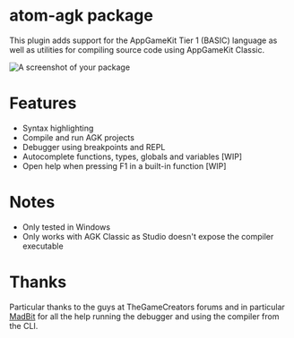 # atom-agk package
This plugin adds support for the AppGameKit Tier 1 (BASIC) language as well as
utilities for compiling source code using AppGameKit Classic.

![A screenshot of your package](https://f.cloud.github.com/assets/69169/2290250/c35d867a-a017-11e3-86be-cd7c5bf3ff9b.gif)

# Features
* Syntax highlighting
* Compile and run AGK projects
* Debugger using breakpoints and REPL
* Autocomplete functions, types, globals and variables [WIP]
* Open help when pressing F1 in a built-in function [WIP]

# Notes
* Only tested in Windows
* Only works with AGK Classic as Studio doesn't expose the compiler executable

# Thanks
Particular thanks to the guys at TheGameCreators forums and in particular
[MadBit](https://forum.thegamecreators.com/user/16e3dff53459a69a78e8c26031783c78)
for all the help running the debugger and using the compiler from the CLI.
